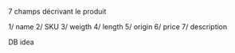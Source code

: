 7 champs décrivant le produit

1/ name
2/ SKU
3/ weigth
4/ length
5/ origin
6/ price
7/ description

DB idea
